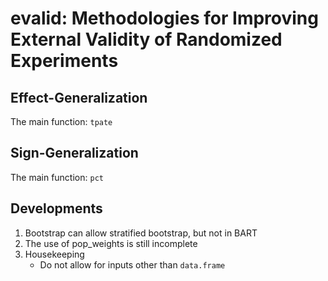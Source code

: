 # evalid: Methodologies for Improving External Validity of Randomized Experiments

## Effect-Generalization
The main function: `tpate` 

## Sign-Generalization
The main function: `pct` 

## Developments
1. Bootstrap can allow stratified bootstrap, but not in BART 
2. The use of pop_weights is still incomplete 
3. Housekeeping 
   - Do not allow for inputs other than `data.frame`

